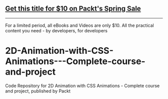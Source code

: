 ## [Get this title for $10 on Packt's Spring Sale](https://www.packt.com/V13971?utm_source=github&utm_medium=packt-github-repo&utm_campaign=spring_10_dollar_2022)
-----
For a limited period, all eBooks and Videos are only $10. All the practical content you need \- by developers, for developers

# 2D-Animation-with-CSS-Animations---Complete-course-and-project
Code Repository for 2D Animation with CSS Animations - Complete course and project, published by Packt

